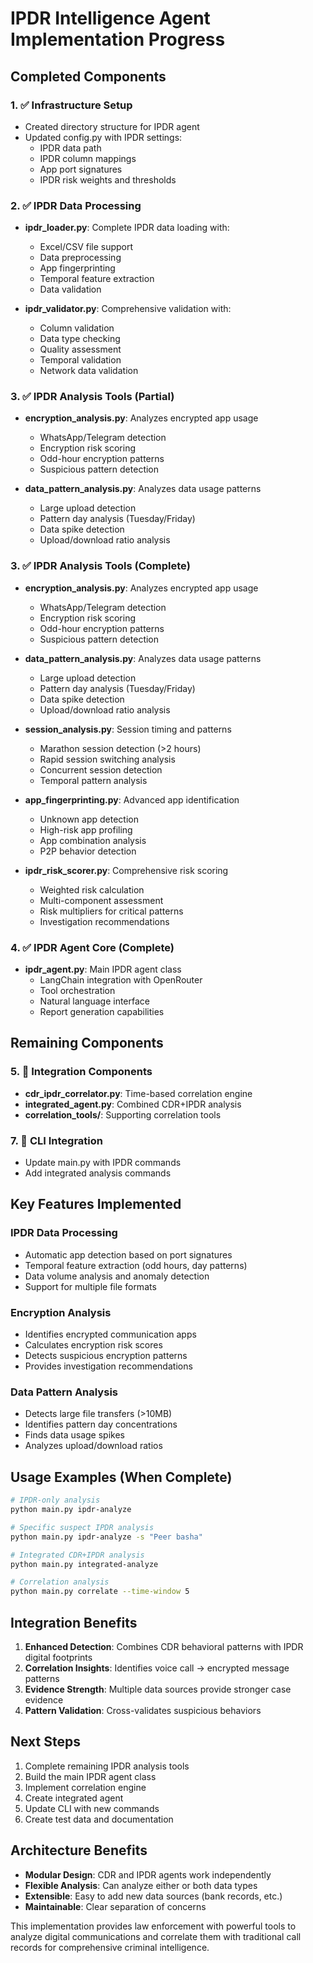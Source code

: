 # IPDR Intelligence Agent Implementation Progress

## Completed Components

### 1. ✅ Infrastructure Setup
- Created directory structure for IPDR agent
- Updated config.py with IPDR settings:
  - IPDR data path
  - IPDR column mappings
  - App port signatures
  - IPDR risk weights and thresholds

### 2. ✅ IPDR Data Processing
- **ipdr_loader.py**: Complete IPDR data loading with:
  - Excel/CSV file support
  - Data preprocessing
  - App fingerprinting
  - Temporal feature extraction
  - Data validation
  
- **ipdr_validator.py**: Comprehensive validation with:
  - Column validation
  - Data type checking
  - Quality assessment
  - Temporal validation
  - Network data validation

### 3. ✅ IPDR Analysis Tools (Partial)
- **encryption_analysis.py**: Analyzes encrypted app usage
  - WhatsApp/Telegram detection
  - Encryption risk scoring
  - Odd-hour encryption patterns
  - Suspicious pattern detection
  
- **data_pattern_analysis.py**: Analyzes data usage patterns
  - Large upload detection
  - Pattern day analysis (Tuesday/Friday)
  - Data spike detection
  - Upload/download ratio analysis

### 3. ✅ IPDR Analysis Tools (Complete)
- **encryption_analysis.py**: Analyzes encrypted app usage
  - WhatsApp/Telegram detection
  - Encryption risk scoring
  - Odd-hour encryption patterns
  - Suspicious pattern detection
  
- **data_pattern_analysis.py**: Analyzes data usage patterns
  - Large upload detection
  - Pattern day analysis (Tuesday/Friday)
  - Data spike detection
  - Upload/download ratio analysis

- **session_analysis.py**: Session timing and patterns
  - Marathon session detection (>2 hours)
  - Rapid session switching analysis
  - Concurrent session detection
  - Temporal pattern analysis
  
- **app_fingerprinting.py**: Advanced app identification
  - Unknown app detection
  - High-risk app profiling
  - App combination analysis
  - P2P behavior detection
  
- **ipdr_risk_scorer.py**: Comprehensive risk scoring
  - Weighted risk calculation
  - Multi-component assessment
  - Risk multipliers for critical patterns
  - Investigation recommendations

### 4. ✅ IPDR Agent Core (Complete)
- **ipdr_agent.py**: Main IPDR agent class
  - LangChain integration with OpenRouter
  - Tool orchestration
  - Natural language interface
  - Report generation capabilities

## Remaining Components

### 5. 🔄 Integration Components
- **cdr_ipdr_correlator.py**: Time-based correlation engine
- **integrated_agent.py**: Combined CDR+IPDR analysis
- **correlation_tools/**: Supporting correlation tools

### 7. 🔄 CLI Integration
- Update main.py with IPDR commands
- Add integrated analysis commands

## Key Features Implemented

### IPDR Data Processing
- Automatic app detection based on port signatures
- Temporal feature extraction (odd hours, day patterns)
- Data volume analysis and anomaly detection
- Support for multiple file formats

### Encryption Analysis
- Identifies encrypted communication apps
- Calculates encryption risk scores
- Detects suspicious encryption patterns
- Provides investigation recommendations

### Data Pattern Analysis
- Detects large file transfers (>10MB)
- Identifies pattern day concentrations
- Finds data usage spikes
- Analyzes upload/download ratios

## Usage Examples (When Complete)

```bash
# IPDR-only analysis
python main.py ipdr-analyze

# Specific suspect IPDR analysis
python main.py ipdr-analyze -s "Peer basha"

# Integrated CDR+IPDR analysis
python main.py integrated-analyze

# Correlation analysis
python main.py correlate --time-window 5
```

## Integration Benefits

1. **Enhanced Detection**: Combines CDR behavioral patterns with IPDR digital footprints
2. **Correlation Insights**: Identifies voice call → encrypted message patterns
3. **Evidence Strength**: Multiple data sources provide stronger case evidence
4. **Pattern Validation**: Cross-validates suspicious behaviors

## Next Steps

1. Complete remaining IPDR analysis tools
2. Build the main IPDR agent class
3. Implement correlation engine
4. Create integrated agent
5. Update CLI with new commands
6. Create test data and documentation

## Architecture Benefits

- **Modular Design**: CDR and IPDR agents work independently
- **Flexible Analysis**: Can analyze either or both data types
- **Extensible**: Easy to add new data sources (bank records, etc.)
- **Maintainable**: Clear separation of concerns

This implementation provides law enforcement with powerful tools to analyze digital communications and correlate them with traditional call records for comprehensive criminal intelligence.